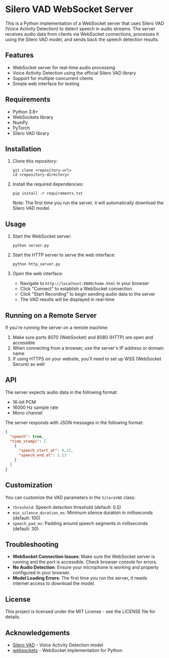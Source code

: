 # Silero VAD WebSocket Server

This is a Python implementation of a WebSocket server that uses Silero VAD (Voice Activity Detection) to detect speech in audio streams. The server receives audio data from clients via WebSocket connections, processes it using the Silero VAD model, and sends back the speech detection results.

## Features

- WebSocket server for real-time audio processing
- Voice Activity Detection using the official Silero VAD library
- Support for multiple concurrent clients
- Simple web interface for testing

## Requirements

- Python 3.8+
- WebSockets library
- NumPy
- PyTorch
- Silero VAD library

## Installation

1. Clone this repository:
   ```
   git clone <repository-url>
   cd <repository-directory>
   ```

2. Install the required dependencies:
   ```
   pip install -r requirements.txt
   ```

   Note: The first time you run the server, it will automatically download the Silero VAD model.

## Usage

1. Start the WebSocket server:
   ```
   python server.py
   ```

2. Start the HTTP server to serve the web interface:
   ```
   python http_server.py
   ```

3. Open the web interface:
   - Navigate to `http://localhost:8080/home.html` in your browser
   - Click "Connect" to establish a WebSocket connection
   - Click "Start Recording" to begin sending audio data to the server
   - The VAD results will be displayed in real-time

## Running on a Remote Server

If you're running the server on a remote machine:

1. Make sure ports 8070 (WebSocket) and 8080 (HTTP) are open and accessible
2. When connecting from a browser, use the server's IP address or domain name
3. If using HTTPS on your website, you'll need to set up WSS (WebSocket Secure) as well

## API

The server expects audio data in the following format:
- 16-bit PCM
- 16000 Hz sample rate
- Mono channel

The server responds with JSON messages in the following format:
```json
{
  "speech": true,
  "time_stamps": [
    {
      "speech_start_at": 0.15,
      "speech_end_at": 1.23
    }
  ]
}
```

## Customization

You can customize the VAD parameters in the `SileroVAD` class:
- `threshold`: Speech detection threshold (default: 0.5)
- `min_silence_duration_ms`: Minimum silence duration in milliseconds (default: 100)
- `speech_pad_ms`: Padding around speech segments in milliseconds (default: 30)

## Troubleshooting

- **WebSocket Connection Issues**: Make sure the WebSocket server is running and the port is accessible. Check browser console for errors.
- **No Audio Detection**: Ensure your microphone is working and properly configured in your browser.
- **Model Loading Errors**: The first time you run the server, it needs internet access to download the model.

## License

This project is licensed under the MIT License - see the LICENSE file for details.

## Acknowledgements

- [Silero VAD](https://github.com/snakers4/silero-vad) - Voice Activity Detection model
- [websockets](https://websockets.readthedocs.io/) - WebSocket implementation for Python 